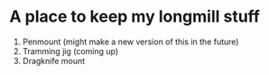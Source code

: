 # A place to keep my longmill stuff

1. Penmount (might make a new version of this in the future)
2. Tramming jig (coming up)
3. Dragknife mount